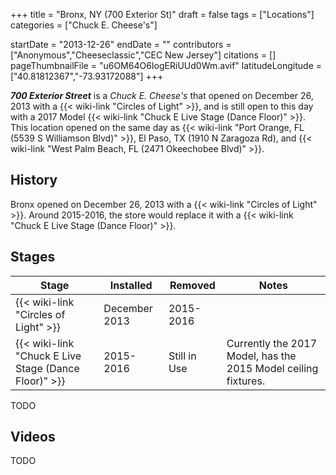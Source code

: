 +++
title = "Bronx, NY (700 Exterior St)"
draft = false
tags = ["Locations"]
categories = ["Chuck E. Cheese's"]


startDate = "2013-12-26"
endDate = ""
contributors = ["Anonymous","Cheeseclassic","CEC New Jersey"]
citations = []
pageThumbnailFile = "u6OM64O6IogERiUUd0Wm.avif"
latitudeLongitude = ["40.81812367","-73.93172088"]
+++

***700 Exterior Street*** is a *Chuck E. Cheese's* that opened on December 26, 2013 with a {{< wiki-link "Circles of Light" >}}, and is still open to this day with a 2017 Model {{< wiki-link "Chuck E Live Stage (Dance Floor)" >}}. This location opened on the same day as {{< wiki-link "Port Orange, FL (5539 S Williamson Blvd)" >}}, El Paso, TX (1910 N Zaragoza Rd), and {{< wiki-link "West Palm Beach, FL (2471 Okeechobee Blvd)" >}}.

## History

Bronx opened on December 26, 2013 with a {{< wiki-link "Circles of Light" >}}. Around 2015-2016, the store would replace it with a {{< wiki-link "Chuck E Live Stage (Dance Floor)" >}}.

## Stages

| Stage                                                      | Installed     | Removed      | Notes                                                          |
|------------------------------------------------------------|---------------|--------------|----------------------------------------------------------------|
| {{< wiki-link "Circles of Light" >}}                 | December 2013 | 2015-2016    |                                                                |
| {{< wiki-link "Chuck E Live Stage (Dance Floor)" >}} | 2015-2016     | Still in Use | Currently the 2017 Model, has the 2015 Model ceiling fixtures. |

TODO

## Videos

TODO